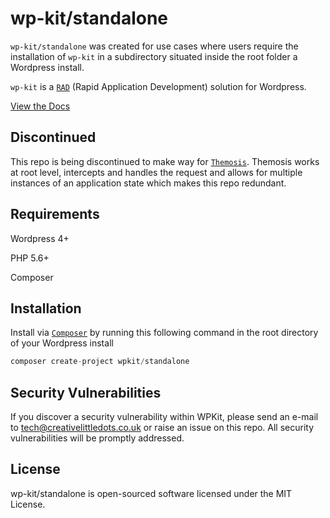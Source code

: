 # wp-kit/standalone

```wp-kit/standalone``` was created for use cases where users require the installation of ```wp-kit``` in a subdirectory situated inside the root folder a Wordpress install.

```wp-kit``` is a [```RAD```](https://en.wikipedia.org/wiki/Rapid_application_development) (Rapid Application Development) solution for Wordpress.

[View the Docs](https://github.com/wp-kit/theme/docs)

## Discontinued

This repo is being discontinued to make way for [```Themosis```](http://framework.themosis.com/). Themosis works at root level, intercepts and handles the request and allows for multiple instances of an application state which makes this repo redundant.

## Requirements

Wordpress 4+

PHP 5.6+

Composer

## Installation

Install via [```Composer```](https://getcomposer.org/) by running this following command in the root directory of your Wordpress install
  
```php
composer create-project wpkit/standalone
```

## Security Vulnerabilities

If you discover a security vulnerability within WPKit, please send an e-mail to tech@creativelittledots.co.uk or raise an issue on this repo. All security vulnerabilities will be promptly addressed.

## License

wp-kit/standalone is open-sourced software licensed under the MIT License.
